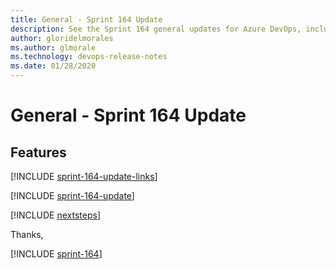 ```yaml
---
title: General - Sprint 164 Update
description: See the Sprint 164 general updates for Azure DevOps, including next steps.
author: gloridelmorales
ms.author: glmorale
ms.technology: devops-release-notes
ms.date: 01/28/2020
---
```


# General - Sprint 164 Update

## Features

[!INCLUDE [sprint-164-update-links](../includes/general/sprint-164-update-links.md)]

[!INCLUDE [sprint-164-update](../includes/general/sprint-164-update.md)]

[!INCLUDE [nextsteps](../includes/nextsteps.md)]

Thanks,

[!INCLUDE [sprint-164](../includes/signer/sprint-164.md)]